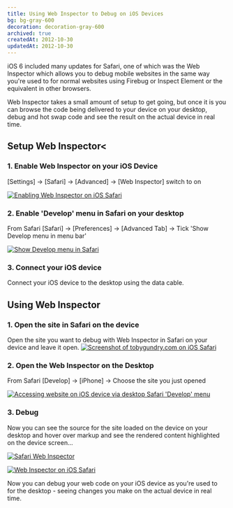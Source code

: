 ```yaml
---
title: Using Web Inspector to Debug on iOS Devices
bg: bg-gray-600
decoration: decoration-gray-600
archived: true
createdAt: 2012-10-30
updatedAt: 2012-10-30
---
```

iOS 6 included many updates for Safari, one of which was the Web Inspector which allows you to debug mobile websites in the same way you're used to for normal websites using Firebug or Inspect Element or the equivalent in other browsers.

Web Inspector takes a small amount of setup to get going, but once it is you can browse the code being delivered to your device on your desktop, debug and hot swap code and see the result on the actual device in real time.

## Setup Web Inspector<

### 1. Enable Web Inspector on your iOS Device

[Settings] -&gt; [Safari] -&gt; [Advanced] -&gt; [Web Inspector] switch to on

<a href="/images/posts/Screen-Shot-2012-10-30-at-10.55.03-AM.png"><img class="mx-auto" title="Enabling Web Inspector on iOS Safari" src="/images/posts/Screen-Shot-2012-10-30-at-10.55.03-AM.png" alt="Enabling Web Inspector on iOS Safari" /></a>

### 2. Enable 'Develop' menu in Safari on your desktop

From Safari [Safari] -&gt; [Preferences] -&gt; [Advanced Tab] -&gt; Tick 'Show Develop menu in menu bar'

<a href="/images/posts/Screen-Shot-2012-10-11-at-2.23.15-PM.png"><img class="mx-auto" title="Show Develop menu in Safari" src="/images/posts/Screen-Shot-2012-10-11-at-2.23.15-PM.png" alt="Show Develop menu in Safari" /></a>

### 3. Connect your iOS device

Connect your iOS device to the desktop using the data cable.

## Using Web Inspector

### 1. Open the site in Safari on the device

Open the site you want to debug with Web Inspector in Safari on your device and leave it open.
<a href="/images/posts/Screen-Shot-2012-10-30-at-11.07.57-AM.png"><img class="mx-auto" title="Screenshot of tobygundry.com on iOS Safari" src="/images/posts/Screen-Shot-2012-10-30-at-11.07.57-AM.png" alt="Screenshot of tobygundry.com on iOS Safari" /></a>

### 2. Open the Web Inspector on the Desktop

From Safari [Develop] -&gt; [iPhone] -&gt; Choose the site you just opened

<a href="/images/posts/Screen-Shot-2012-10-11-at-2.29.34-PM.png"><img class="mx-auto" title="Accessing website on iOS device via desktop Safari 'Develop' menu" src="/images/posts/Screen-Shot-2012-10-11-at-2.29.34-PM.png" alt="Accessing website on iOS device via desktop Safari 'Develop' menu" /></a>

### 3. Debug

Now you can see the source for the site loaded on the device on your desktop and hover over markup and see the rendered content highlighted on the device screen...

<a href="/images/posts/Screen-Shot-2012-10-30-at-11.45.14-AM1.png"><img class="mx-auto" title="Safari Web Inspector" src="/images/posts/Screen-Shot-2012-10-30-at-11.45.14-AM1.png" alt="Safari Web Inspector" /></a>

<a href="/images/posts/photo-2.png"><img class="mx-auto" title="Web Inspector on iOS Safari" src="/images/posts/photo-2.png" alt="Web Inspector on iOS Safari" /></a>

Now you can debug your web code on your iOS device as you're used to for the desktop - seeing changes you make on the actual device in real time.